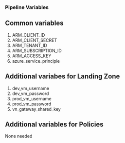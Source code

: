### Pipeline Variables

## Common variables
1. ARM_CLIENT_ID
2. ARM_CLIENT_SECRET
3. ARM_TENANT_ID
4. ARM_SUBSCRIPTION_ID
5. ARM_ACCESS_KEY
6. azure_service_principle

## Additional variabes for Landing Zone
1. dev_vm_username
2. dev_vm_password
3. prod_vm_username
4. prod_vm_password
5. vn_gateway_shared_key

## Additional variables for Policies
None needed